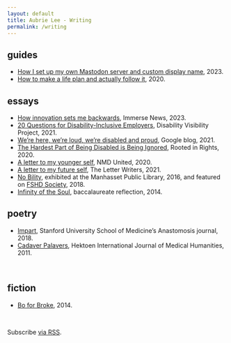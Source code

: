 ```yaml
---
layout: default
title: Aubrie Lee - Writing
permalink: /writing
---
```


## guides
<ul>
    <li><a href="https://aubrielee.com/how-i-set-up-my-own-mastodon-server">How I set up my own Mastodon server and custom display name</a>, 2023.</li>
    <li><a href="https://aubrie.medium.com/how-to-make-a-life-plan-and-actually-follow-it-801e5335a63a">How to make a life plan and actually follow it</a>, 2020.</li>
</ul>

## essays
<ul>
    <li><a href="https://immerse.news/how-innovation-sets-me-backwards-91b30e0b6b95" target="_blank" tabindex="0">How innovation sets me backwards</a>, Immerse News, 2023.</li>
    <li><a href="https://disabilityvisibilityproject.com/2021/10/12/20-questions-for-disability-inclusive-employers/" target="_blank" tabindex="0">20 Questions for Disability-Inclusive Employers</a>, Disability Visibility Project, 2021.</li>
    <li><a href="https://blog.google/outreach-initiatives/accessibility/here-loud-disabled-and-proud/" target="_blank" tabindex="0">We’re here, we’re loud, we’re disabled and proud</a>, Google blog, 2021.</li>
    <li><a href="https://rootedinrights.org/the-hardest-part-of-being-disabled-is-being-ignored/" target="_blank" tabindex="0">The Hardest Part of Being Disabled is Being Ignored</a>, Rooted in Rights, 2020.</li>
    <li><a href="https://www.nmdunited.org/single-post/ss-aubrie-lee" target="_blank" tabindex="0">A letter to my younger self</a>, NMD United, 2020.</li>
    <li><a href="https://theletterwriterscollective.com/2021/04/11/to-a-future-me/" target="_blank" tabindex="0">A letter to my future self</a>, The Letter Writers, 2021.</li>
    <li><a href="https://manhassetlibrary.org/aubrie-lee/" target="_blank" tabindex="0"><span class="pieceTitle">No Bility</span></a>, exhibited at the Manhasset Public Library, 2016, and featured on <a href="https://www.fshdsociety.org/finding-beauty-in-disability/" target="_blank" tabindex="0">FSHD Society</a>, 2018.</li>
    <li><a href="https://www.facebook.com/aubrieality/posts/10152926673649992:0" target="_blank" tabindex="0"><span class="pieceTitle">Infinity of the Soul</span></a>, baccalaureate reflection, 2014.</li>
</ul>

## poetry
<ul>
    <li><a href="https://aubrielee.com/impart" tabindex="0"><span class="pieceTitle">Impart</span></a>, Stanford University School of Medicine’s Anastomosis journal, 2018.</li>
    <li><a href="http://hekint.org/2017/01/22/cadaver-palavers/" target="_blank" tabindex="0"><span class="pieceTitle">Cadaver Palavers</span></a>, Hektoen International Journal of Medical Humanities, 2011.</li>
</ul>
<br>

## fiction
* [Bo for Broke](https://aubrielee.com/boforbroke), 2014.
<br>

<p class="rss-subscribe noIndent">Subscribe <a href="{{ "/feed.xml" }}">via RSS</a>.</p>
